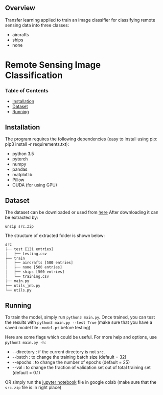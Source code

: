 ## Overview
Transfer learning applied to train an image classifier for classifying remote sensing data into three classes:
* aircrafts
* ships
* none

# Remote Sensing Image Classification
### Table of Contents
- [Installation](#installation)
- [Dataset](#dataset)
- [Running](#running)

## Installation
The program requires the following dependencies (easy to install using pip: pip3 install -r requirements.txt):
* python 3.5
* pytorch
* numpy
* pandas
* matplotlib
* Pillow
* CUDA (for using GPU)

## Dataset

The dataset can be downloaded or used from [here](https://drive.google.com/file/d/1rRh_2oxTGPfbTt6yLVZQ8R7BQ-672uXY/view?usp=sharing)
After downloading it can be extracted by:
```
unzip src.zip
```
The structure of extracted folder is shown below:
```bash
src
├── test [121 entries]
│   ├── testing.csv
├── train
│   ├── aircrafts [500 entries]
│   ├── none [500 entries]
│   ├── ships [500 entries]
│   └── training.csv
├── main.py
├── utils_jnb.py
└── utils.py
```
## Running

To train the model, simply run ```python3 main.py```. Once trained, you can test the results with ```python3 main.py --test True``` (make sure that you have a saved model file : ```model.pt``` before testing)

Here are some flags which could be useful. For more help and options, use ```python3 main.py -h```:

- --directory <name> : if the current directory is not ```src```.
- --batch <number> : to change the training batch size (default = 32)
- --epochs <number> : to change the number of epochs (default = 25)
- --val <fraction> : to change the fraction of validation set out of total training set (default = 0.1)

OR simply run the [jupyter notebook](RS_Image_Classification.ipynb) file in google colab (make sure that the ```src.zip``` file is in right place)

